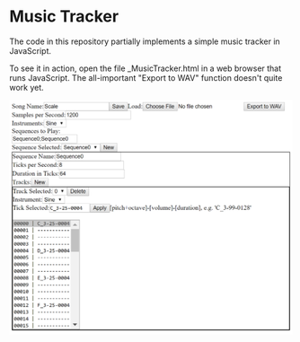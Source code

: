 Music Tracker
=============

The code in this repository partially implements a simple music tracker in JavaScript.  

To see it in action, open the file _MusicTracker.html in a web browser that runs JavaScript.  The all-important "Export to WAV" function doesn't quite work yet.

![Screenshot](/Screenshot.png "Screenshot")
